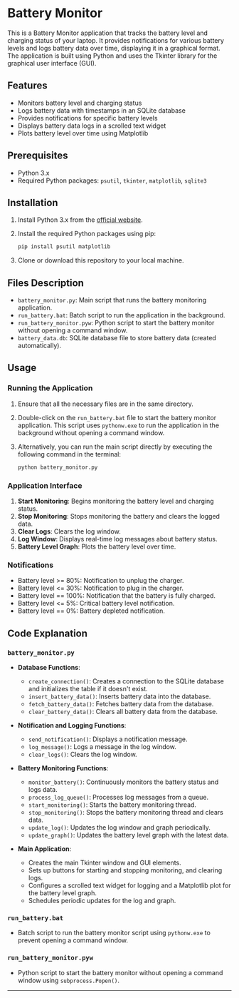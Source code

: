 # Battery Monitor

This is a Battery Monitor application that tracks the battery level and charging status of your laptop. It provides notifications for various battery levels and logs battery data over time, displaying it in a graphical format. The application is built using Python and uses the Tkinter library for the graphical user interface (GUI).

## Features

- Monitors battery level and charging status
- Logs battery data with timestamps in an SQLite database
- Provides notifications for specific battery levels
- Displays battery data logs in a scrolled text widget
- Plots battery level over time using Matplotlib

## Prerequisites

- Python 3.x
- Required Python packages: `psutil`, `tkinter`, `matplotlib`, `sqlite3`

## Installation

1. Install Python 3.x from the [official website](https://www.python.org/downloads/).

2. Install the required Python packages using pip:

    ```bash
    pip install psutil matplotlib
    ```

3. Clone or download this repository to your local machine.

## Files Description

- `battery_monitor.py`: Main script that runs the battery monitoring application.
- `run_battery.bat`: Batch script to run the application in the background.
- `run_battery_monitor.pyw`: Python script to start the battery monitor without opening a command window.
- `battery_data.db`: SQLite database file to store battery data (created automatically).

## Usage

### Running the Application

1. Ensure that all the necessary files are in the same directory.
2. Double-click on the `run_battery.bat` file to start the battery monitor application. This script uses `pythonw.exe` to run the application in the background without opening a command window.
3. Alternatively, you can run the main script directly by executing the following command in the terminal:

    ```bash
    python battery_monitor.py
    ```

### Application Interface

1. **Start Monitoring**: Begins monitoring the battery level and charging status.
2. **Stop Monitoring**: Stops monitoring the battery and clears the logged data.
3. **Clear Logs**: Clears the log window.
4. **Log Window**: Displays real-time log messages about battery status.
5. **Battery Level Graph**: Plots the battery level over time.

### Notifications

- Battery level >= 80%: Notification to unplug the charger.
- Battery level <= 30%: Notification to plug in the charger.
- Battery level == 100%: Notification that the battery is fully charged.
- Battery level <= 5%: Critical battery level notification.
- Battery level == 0%: Battery depleted notification.

## Code Explanation

### `battery_monitor.py`

- **Database Functions**:
    - `create_connection()`: Creates a connection to the SQLite database and initializes the table if it doesn't exist.
    - `insert_battery_data()`: Inserts battery data into the database.
    - `fetch_battery_data()`: Fetches battery data from the database.
    - `clear_battery_data()`: Clears all battery data from the database.

- **Notification and Logging Functions**:
    - `send_notification()`: Displays a notification message.
    - `log_message()`: Logs a message in the log window.
    - `clear_logs()`: Clears the log window.

- **Battery Monitoring Functions**:
    - `monitor_battery()`: Continuously monitors the battery status and logs data.
    - `process_log_queue()`: Processes log messages from a queue.
    - `start_monitoring()`: Starts the battery monitoring thread.
    - `stop_monitoring()`: Stops the battery monitoring thread and clears data.
    - `update_log()`: Updates the log window and graph periodically.
    - `update_graph()`: Updates the battery level graph with the latest data.

- **Main Application**:
    - Creates the main Tkinter window and GUI elements.
    - Sets up buttons for starting and stopping monitoring, and clearing logs.
    - Configures a scrolled text widget for logging and a Matplotlib plot for the battery level graph.
    - Schedules periodic updates for the log and graph.

### `run_battery.bat`

- Batch script to run the battery monitor script using `pythonw.exe` to prevent opening a command window.

### `run_battery_monitor.pyw`

- Python script to start the battery monitor without opening a command window using `subprocess.Popen()`.


---
